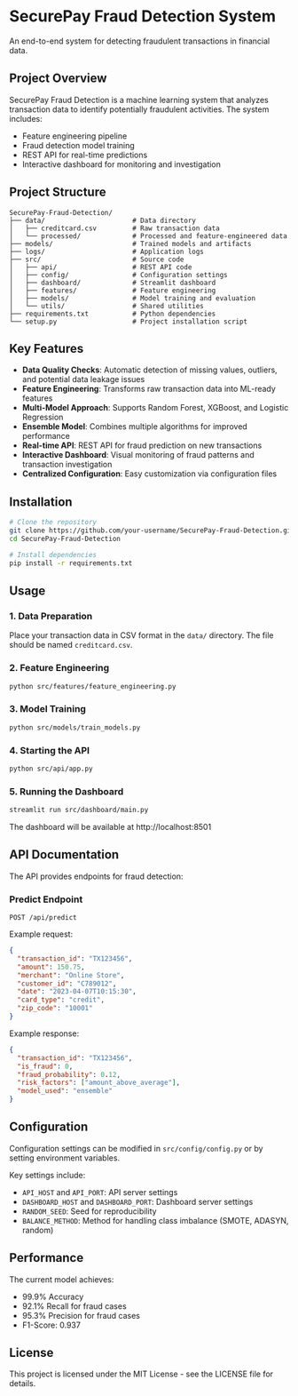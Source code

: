 # SecurePay Fraud Detection System

An end-to-end system for detecting fraudulent transactions in financial data.

## Project Overview

SecurePay Fraud Detection is a machine learning system that analyzes transaction data to identify potentially fraudulent activities. The system includes:

- Feature engineering pipeline
- Fraud detection model training 
- REST API for real-time predictions
- Interactive dashboard for monitoring and investigation

## Project Structure

```
SecurePay-Fraud-Detection/
├── data/                      # Data directory
│   ├── creditcard.csv         # Raw transaction data
│   └── processed/             # Processed and feature-engineered data
├── models/                    # Trained models and artifacts
├── logs/                      # Application logs
├── src/                       # Source code
│   ├── api/                   # REST API code
│   ├── config/                # Configuration settings
│   ├── dashboard/             # Streamlit dashboard
│   ├── features/              # Feature engineering
│   ├── models/                # Model training and evaluation
│   └── utils/                 # Shared utilities
├── requirements.txt           # Python dependencies
└── setup.py                   # Project installation script
```

## Key Features

- **Data Quality Checks**: Automatic detection of missing values, outliers, and potential data leakage issues
- **Feature Engineering**: Transforms raw transaction data into ML-ready features
- **Multi-Model Approach**: Supports Random Forest, XGBoost, and Logistic Regression 
- **Ensemble Model**: Combines multiple algorithms for improved performance
- **Real-time API**: REST API for fraud prediction on new transactions
- **Interactive Dashboard**: Visual monitoring of fraud patterns and transaction investigation
- **Centralized Configuration**: Easy customization via configuration files

## Installation

```bash
# Clone the repository
git clone https://github.com/your-username/SecurePay-Fraud-Detection.git
cd SecurePay-Fraud-Detection

# Install dependencies
pip install -r requirements.txt
```

## Usage

### 1. Data Preparation

Place your transaction data in CSV format in the `data/` directory. The file should be named `creditcard.csv`.

### 2. Feature Engineering

```bash
python src/features/feature_engineering.py
```

### 3. Model Training

```bash
python src/models/train_models.py
```

### 4. Starting the API

```bash
python src/api/app.py
```

### 5. Running the Dashboard

```bash
streamlit run src/dashboard/main.py
```

The dashboard will be available at http://localhost:8501

## API Documentation

The API provides endpoints for fraud detection:

### Predict Endpoint

```
POST /api/predict
```

Example request:
```json
{
  "transaction_id": "TX123456",
  "amount": 150.75,
  "merchant": "Online Store",
  "customer_id": "C789012",
  "date": "2023-04-07T10:15:30",
  "card_type": "credit",
  "zip_code": "10001"
}
```

Example response:
```json
{
  "transaction_id": "TX123456",
  "is_fraud": 0,
  "fraud_probability": 0.12,
  "risk_factors": ["amount_above_average"],
  "model_used": "ensemble"
}
```

## Configuration

Configuration settings can be modified in `src/config/config.py` or by setting environment variables.

Key settings include:
- `API_HOST` and `API_PORT`: API server settings
- `DASHBOARD_HOST` and `DASHBOARD_PORT`: Dashboard server settings
- `RANDOM_SEED`: Seed for reproducibility
- `BALANCE_METHOD`: Method for handling class imbalance (SMOTE, ADASYN, random)

## Performance

The current model achieves:
- 99.9% Accuracy
- 92.1% Recall for fraud cases
- 95.3% Precision for fraud cases
- F1-Score: 0.937

## License

This project is licensed under the MIT License - see the LICENSE file for details. 